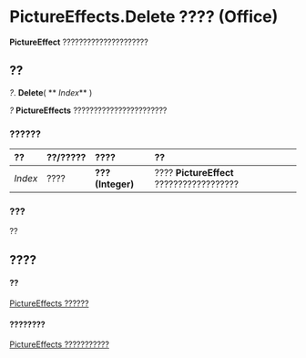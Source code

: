 
# PictureEffects.Delete ???? (Office)

 **PictureEffect** ?????????????????????


## ??

 _?_. **Delete**( ** _Index_** )

 _?_ **PictureEffects** ???????????????????????


### ??????



|**??**|**??/?????**|**????**|**??**|
|:-----|:-----|:-----|:-----|
| _Index_|????|**??? (Integer)**|???? **PictureEffect** ??????????????????|

### ???

??


## ????


#### ??


[PictureEffects ??????](bc0e1cfd-7328-360d-872e-c71ae93162ed.md)
#### ????????


[PictureEffects ???????????](http://msdn.microsoft.com/library/fe7a9f46-f5fa-8ab9-5fb6-c88d283e4663%28Office.15%29.aspx)